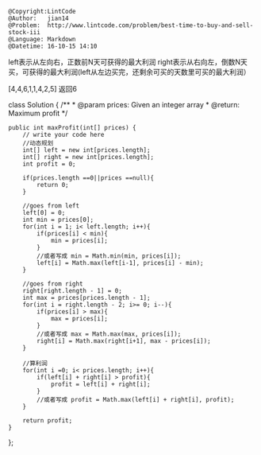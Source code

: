 ```
@Copyright:LintCode
@Author:   jian14
@Problem:  http://www.lintcode.com/problem/best-time-to-buy-and-sell-stock-iii
@Language: Markdown
@Datetime: 16-10-15 14:10
```

left表示从左向右，正数前N天可获得的最大利润
right表示从右向左，倒数N天买，可获得的最大利润(left从左边买完，还剩余可买的天数里可买的最大利润）

[4,4,6,1,1,4,2,5] 返回6

class Solution {
    /**
     * @param prices: Given an integer array
     * @return: Maximum profit
     */
	 
	 
	 
	 
	 
	 
	 
	 
    public int maxProfit(int[] prices) {
        // write your code here
        //动态规划
        int[] left = new int[prices.length];
        int[] right = new int[prices.length];
        int profit = 0;
        
        if(prices.length ==0||prices ==null){
            return 0;
        }
        
        //goes from left
        left[0] = 0;
        int min = prices[0];
        for(int i = 1; i< left.length; i++){
            if(prices[i] < min){
                min = prices[i];
            }
            //或者写成 min = Math.min(min, prices[i]);
            left[i] = Math.max(left[i-1], prices[i] - min);
        }
        
        //goes from right
        right[right.length - 1] = 0;
        int max = prices[prices.length - 1];
        for(int i = right.length - 2; i>= 0; i--){
            if(prices[i] > max){
                max = prices[i];
            }
            //或者写成 max = Math.max(max, prices[i]);
            right[i] = Math.max(right[i+1], max - prices[i]);
        }
        
        //算利润
        for(int i =0; i< prices.length; i++){
            if(left[i] + right[i] > profit){
                profit = left[i] + right[i];
            }
            //或者写成 profit = Math.max(left[i] + right[i], profit);
        }
        
        return profit;
    }
};